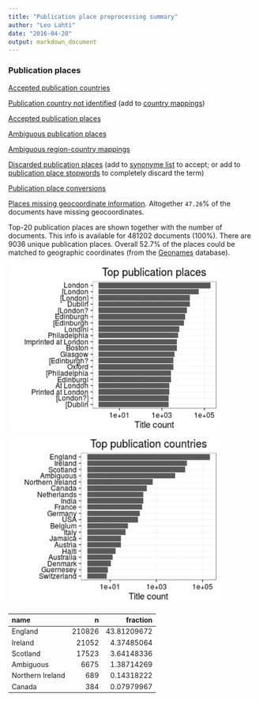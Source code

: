 ```yaml
---
title: "Publication place preprocessing summary"
author: "Leo Lahti"
date: "2016-04-20"
output: markdown_document
---
```


### Publication places

[Accepted publication countries](output.tables/country_accepted.csv)

[Publication country not identified](output.tables/publication_place_missingcountry.csv) (add to [country mappings](https://github.com/rOpenGov/bibliographica/blob/master/inst/extdata/reg2country.csv))

[Accepted publication places](output.tables/publication_place_accepted.csv)

[Ambiguous publication places](output.tables/publication_place_ambiguous.csv)

[Ambiguous region-country mappings](output.tables/publication_country_ambiguous.csv)

[Discarded publication places](output.tables/publication_place_discarded.csv) (add to [synonyme list](https://github.com/rOpenGov/bibliographica/blob/master/inst/extdata/PublicationPlaceSynonymes.csv) to accept; or add to [publication place stopwords](https://github.com/rOpenGov/bibliographica/blob/master/inst/extdata/stopwords_for_place.csv) to completely discard the term)

[Publication place conversions](output.tables/publication_place_conversion_nontrivial.csv)

[Places missing geocoordinate information](output.tables/absentgeocoordinates.csv). Altogether ``47.26``% of the documents have missing geocoordinates.



Top-20 publication places are shown together with the number of documents. This info is available for 481202 documents (100%). There are 9036 unique publication places. Overall 52.7% of the places could be matched to geographic coordinates (from the [Geonames](http://download.geonames.org/export/dump/) database).


<img src="figure/summaryplace-1.png" title="plot of chunk summaryplace" alt="plot of chunk summaryplace" width="430px" /><img src="figure/summaryplace-2.png" title="plot of chunk summaryplace" alt="plot of chunk summaryplace" width="430px" />



|name             |      n|    fraction|
|:----------------|------:|-----------:|
|England          | 210826| 43.81209672|
|Ireland          |  21052|  4.37485064|
|Scotland         |  17523|  3.64148336|
|Ambiguous        |   6675|  1.38714269|
|Northern Ireland |    689|  0.14318222|
|Canada           |    384|  0.07979967|
